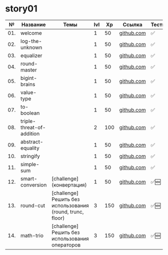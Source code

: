 # story01

| №   | Название                  | Темы                                                       | lvl | Xp  | Ссылка                                              | Тесты |
| --- | ------------------------- | ---------------------------------------------------------- | --- | --- | --------------------------------------------------- | ----- |
| 01. | welcome                   |                                                            | 1   | 50  | [github.com](./welcome/README.md)                   | ✅    |
| 02. | log-the-unknown           |                                                            | 1   | 50  | [github.com](./log-the-unknown/README.md)           | ✅    |
| 03. | equalizer                 |                                                            | 1   | 50  | [github.com](./equalizer/README.md)                 | ✅    |
| 04. | round-master              |                                                            | 1   | 50  | [github.com](./round-master/README.md)              | ✅    |
| 05. | bigint-brains             |                                                            | 1   | 50  | [github.com](./bigint-brains/README.md)             | ✅    |
| 06. | value-type                |                                                            | 1   | 50  | [github.com](./value-type/README.md)                | ✅    |
| 07. | to-boolean                |                                                            | 1   | 50  | [github.com](./to-boolean/README.md)                | ✅    |
| 08. | triple-threat-of-addition |                                                            | 2   | 100 | [github.com](./triple-threat-of-addition/README.md) | ✅    |
| 09. | abstract-equality         |                                                            | 1   | 50  | [github.com](./abstract-equality/README.md)         | ✅    |
| 10. | stringify                 |                                                            | 1   | 50  | [github.com](./stringify/README.md)                 | ✅    |
| 11. | simple-sum                |                                                            | 1   | 50  | [github.com](./simple-sum/README.md)                | ✅    |
| 12. | smart-conversion          | [challenge] (конвертация)                                  | 1   | 50  | [github.com](./smart-conversion/README.md)          | ✅🆕  |
| 13. | round-cut                 | [challenge] Решить без использования (round, trunc, floor) | 3   | 150 | [github.com](./round-cut/README.md)                 | ✅🆕  |
| 14. | math-trio                 | [challenge] Решить без использования операторов            | 3   | 150 | [github.com](./math-trio/README.md)                 | ✅🆕  |
